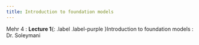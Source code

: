 ```yaml
---
title: Introduction to foundation models
---
```


Mehr 4
: **Lecture 1**{: .label .label-purple }Introduction to foundation models
  : Dr. Soleymani